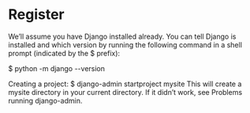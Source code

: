 # Register

We’ll assume you have Django installed already. You can tell Django is installed and which version by running the following command in a shell prompt (indicated by the $ prefix):

$ python -m django --version

Creating a project:
$ django-admin startproject mysite
This will create a mysite directory in your current directory. If it didn’t work, see Problems running django-admin.
